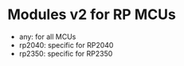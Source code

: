 # Modules v2 for RP MCUs
* any: for all MCUs
* rp2040: specific for RP2040
* rp2350: specific for RP2350
